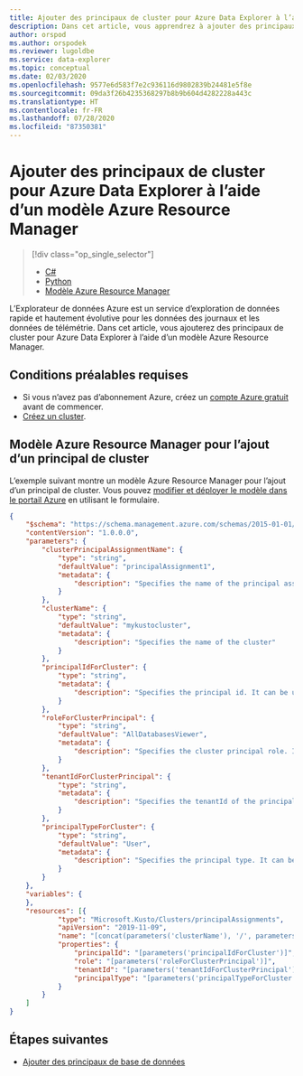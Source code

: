 ```yaml
---
title: Ajouter des principaux de cluster pour Azure Data Explorer à l’aide d’un modèle Azure Resource Manager
description: Dans cet article, vous apprendrez à ajouter des principaux de cluster pour Azure Data Explorer à l’aide d’un modèle Azure Resource Manager.
author: orspod
ms.author: orspodek
ms.reviewer: lugoldbe
ms.service: data-explorer
ms.topic: conceptual
ms.date: 02/03/2020
ms.openlocfilehash: 9577e6d583f7e2c936116d9802839b24481e5f8e
ms.sourcegitcommit: 09da3f26b4235368297b8b9b604d4282228a443c
ms.translationtype: HT
ms.contentlocale: fr-FR
ms.lasthandoff: 07/28/2020
ms.locfileid: "87350381"
---
```

# <a name="add-cluster-principals-for-azure-data-explorer-by-using-an-azure-resource-manager-template"></a>Ajouter des principaux de cluster pour Azure Data Explorer à l’aide d’un modèle Azure Resource Manager

> [!div class="op_single_selector"]
> * [C#](cluster-principal-csharp.md)
> * [Python](cluster-principal-python.md)
> * [Modèle Azure Resource Manager](cluster-principal-resource-manager.md)

L’Explorateur de données Azure est un service d’exploration de données rapide et hautement évolutive pour les données des journaux et les données de télémétrie. Dans cet article, vous ajouterez des principaux de cluster pour Azure Data Explorer à l’aide d’un modèle Azure Resource Manager.

## <a name="prerequisites"></a>Conditions préalables requises

* Si vous n’avez pas d’abonnement Azure, créez un [compte Azure gratuit](https://azure.microsoft.com/free/) avant de commencer.
* [Créez un cluster](create-cluster-database-portal.md).

## <a name="azure-resource-manager-template-for-adding-a-cluster-principal"></a>Modèle Azure Resource Manager pour l’ajout d’un principal de cluster

L’exemple suivant montre un modèle Azure Resource Manager pour l’ajout d’un principal de cluster.  Vous pouvez [modifier et déployer le modèle dans le portail Azure](/azure/azure-resource-manager/resource-manager-quickstart-create-templates-use-the-portal#edit-and-deploy-the-template) en utilisant le formulaire.

```json
{
    "$schema": "https://schema.management.azure.com/schemas/2015-01-01/deploymentTemplate.json#",
    "contentVersion": "1.0.0.0",
    "parameters": {
        "clusterPrincipalAssignmentName": {
            "type": "string",
            "defaultValue": "principalAssignment1",
            "metadata": {
                "description": "Specifies the name of the principal assignment"
            }
        },
        "clusterName": {
            "type": "string",
            "defaultValue": "mykustocluster",
            "metadata": {
                "description": "Specifies the name of the cluster"
            }
        },
        "principalIdForCluster": {
            "type": "string",
            "metadata": {
                "description": "Specifies the principal id. It can be user email, application (client) ID, security group name"
            }
        },
        "roleForClusterPrincipal": {
            "type": "string",
            "defaultValue": "AllDatabasesViewer",
            "metadata": {
                "description": "Specifies the cluster principal role. It can be 'AllDatabasesAdmin', 'AllDatabasesViewer'"
            }
        },
        "tenantIdForClusterPrincipal": {
            "type": "string",
            "metadata": {
                "description": "Specifies the tenantId of the principal"
            }
        },
        "principalTypeForCluster": {
            "type": "string",
            "defaultValue": "User",
            "metadata": {
                "description": "Specifies the principal type. It can be 'User', 'App', 'Group'"
            }
        }
    },
    "variables": {
    },
    "resources": [{
            "type": "Microsoft.Kusto/Clusters/principalAssignments",
            "apiVersion": "2019-11-09",
            "name": "[concat(parameters('clusterName'), '/', parameters('clusterPrincipalAssignmentName'))]",
            "properties": {
                "principalId": "[parameters('principalIdForCluster')]",
                "role": "[parameters('roleForClusterPrincipal')]",
                "tenantId": "[parameters('tenantIdForClusterPrincipal')]",
                "principalType": "[parameters('principalTypeForCluster')]"
            }
        }
    ]
}
```

## <a name="next-steps"></a>Étapes suivantes

* [Ajouter des principaux de base de données](database-principal-resource-manager.md)
